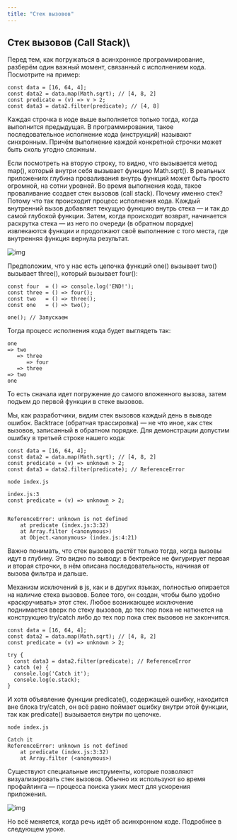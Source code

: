 ```yaml
---
title: "Стек вызовов"
---
```


## Стек вызовов (Call Stack)\

Перед тем, как погружаться в асинхронное программирование, разберём один важный момент, связанный с исполнением кода. Посмотрите на пример:

```
const data = [16, 64, 4];
const data2 = data.map(Math.sqrt); // [4, 8, 2]
const predicate = (v) => v > 2;
const data3 = data2.filter(predicate); // [4, 8]
```

Каждая строчка в коде выше выполняется только тогда, когда выполнится предыдущая. В программировании, такое последовательное исполнение кода (инструкций) называют синхронным. Причём выполнение каждой конкретной строчки может быть сколь угодно сложным.

Если посмотреть на вторую строку, то видно, что вызывается метод map(), который внутри себя вызывает функцию Math.sqrt(). В реальных приложениях глубина проваливания внутрь функций может быть просто огромной, на сотни уровней. Во время выполнения кода, такое проваливание создает стек вызовов (call stack). Почему именно стек? Потому что так происходит процесс исполнения кода. Каждый внутренний вызов добавляет текущую функцию внутрь стека — и так до самой глубокой функции. Затем, когда происходит возврат, начинается раскрутка стека — из него по очереди (в обратном порядке) извлекаются функции и продолжают своё выполнение с того места, где внутренняя функция вернула результат.

![img](/img/call-stack.png)

Предположим, что у нас есть цепочка функций one() вызывает two() вызывает three(), который вызывает four():

```
const four  = () => console.log('END!');
const three = () => four();
const two   = () => three();
const one   = () => two();

one(); // Запускаем
```

Тогда процесс исполнения кода будет выглядеть так:

```
one
=> two
   => three
      => four
   => three
=> two
one
```

То есть сначала идет погружение до самого вложенного вызова, затем подъем до первой функции в стеке вызовов.

Мы, как разработчики, видим стек вызовов каждый день в выводе ошибок. Backtrace (обратная трассировка) — не что иное, как стек вызовов, записанный в обратном порядке. Для демонстрации допустим ошибку в третьей строке нашего кода:

```
const data = [16, 64, 4];
const data2 = data.map(Math.sqrt); // [4, 8, 2]
const predicate = (v) => unknown > 2;
const data3 = data2.filter(predicate); // ReferenceError
```

```
node index.js

index.js:3
const predicate = (v) => unknown > 2;
                               ^

ReferenceError: unknown is not defined
    at predicate (index.js:3:32)
    at Array.filter (<anonymous>)
    at Object.<anonymous> (index.js:4:21)
```

Важно понимать, что стек вызовов растёт только тогда, когда вызовы идут в глубину. Это видно по выводу: в бектрейсе не фигурирует первая и вторая строчки, в нём описана последовательность, начиная от вызова фильтра и дальше.

Механизм исключений в js, как и в других языках, полностью опирается на наличие стека вызовов. Более того, он создан, чтобы было удобно «раскручивать» этот стек. Любое возникающее исключение поднимается вверх по стеку вызовов, до тех пор пока не наткнется на конструкцию try/catch либо до тех пор пока стек вызовов не закончится.

```
const data = [16, 64, 4];
const data2 = data.map(Math.sqrt); // [4, 8, 2]
const predicate = (v) => unknown > 2;

try {
  const data3 = data2.filter(predicate); // ReferenceError
} catch (e) {
  console.log('Catch it');
  console.log(e.stack);
}
``` 

И хотя объявление функции predicate(), содержащей ошибку, находится вне блока try/catch, он всё равно поймает ошибку внутри этой функции, так как predicate() вызывается внутри по цепочке.

```
node index.js

Catch it
ReferenceError: unknown is not defined
    at predicate (index.js:3:32)
    at Array.filter (<anonymous>)
```

Существуют специальные инструменты, которые позволяют визуализировать стек вызовов. Обычно их используют во время профайлинга — процесса поиска узких мест для ускорения приложения.

![img](/img/call-stack2.png)

Но всё меняется, когда речь идёт об асинхронном коде. Подробнее в следующем уроке.